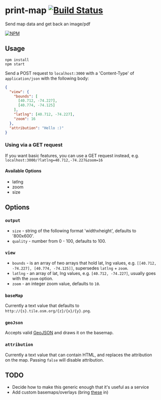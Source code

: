 print-map [![Build Status][travis-badge]][travis-badge-url]
=========

Send map data and get back an image/pdf

[![NPM][npm-badge]][npm-badge-url]

## Usage

```no-highlight
npm install
npm start
```

Send a POST request to `localhost:3000` with a 'Content-Type' of `application/json` with the following body:

```json
{
  "view": {
    "bounds": [
      [40.712, -74.227],
      [40.774, -74.125]
    ],
    "latlng": [40.712, -74.227],
    "zoom": 16
  },
  "attribution": "Hello :)"
}
```

### Using via a GET request

If you want basic features, you can use a GET request instead, e.g.  `localhost:3000/?latlng=40.712,-74.227&zoom=16`

#### Available Options

* latlng
* zoom
* size

## Options

### `output`

* `size` - string of the following format 'widthxheight', defaults to '800x600'.
* `quality` - number from 0 - 100, defaults to 100.

### `view`

* `bounds` - is an array of two arrays that hold lat, lng values, e.g. `[[40.712, -74.227], [40.774, -74.125]]`, supersedes `latlng` + `zoom`.
* `latlng` - an array of lat, lng values, e.g. `[40.712, -74.227]`, usually goes with the `zoom` option.
* `zoom` - an integer zoom value, defaults to `10`.

### `baseMap`

Currently a text value that defaults to `http://{s}.tile.osm.org/{z}/{x}/{y}.png`.

### `geoJson`

Accepts valid [GeoJSON][geojson] and draws it on the basemap.

### `attribution`

Currently a text value that can contain HTML, and replaces the attribution on the map.
Passing `false` will disable attribution.


## TODO

* Decide how to make this generic enough that it's useful as a service
* Add custom basemaps/overlays (bring [these](http://leaflet-extras.github.io/leaflet-providers/preview/) in)

[geojson]: http://geojson.org/geojson-spec.html
[travis-badge-url]: https://travis-ci.org/AppGeo/print-map
[travis-badge]: https://travis-ci.org/AppGeo/print-map.svg?branch=master
[npm-badge-url]: https://nodei.co/npm/print-map/
[npm-badge]: https://nodei.co/npm/print-map.png?downloads=true&stars=true
